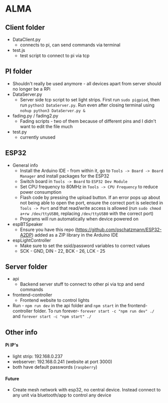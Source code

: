 # ALMA

## Client folder
  * DataClient.py
    * connects to pi, can send commands via terminal
  * test.js
    * test script to connect to pi via tcp

## PI folder
  * Shouldn't really be used anymore - all devices apart from server should no longer be a RPi
  * DataServer.py
    * Server side tcp script to set light strips. First run `sudo pigpiod`, then run `python3 DataServer.py`. Run even after closing terminal using `nohup python3 DataServer.py &`
  * fading.py / fading2.py
    * Fading scripts - two of them because of different pins and I didn't want to edit the file much
  * test.py
    * currently unused

## ESP32
  * General info
    * Install the Arduino IDE - from within it, go to `Tools -> Board -> Board Manager` and install packages for the ESP32
    * Switch board in `Tools -> Board` to `ESP32 Dev Module`
    * Set CPU frequency to 80MHz in `Tools -> CPU Frequency` to reduce power consumption
    * Flash code by pressing the upload button. If an error pops up about not being able to open the port, ensure the correct port is selected in `Tools -> Port` and that read/write access is allowed (run `sudo chmod a+rw /dev/ttyUSB0`, replacing `/dev/ttyUSB0` with the correct port)
    * Programs will run automatically when device powered on
  * espBTSpeaker
    * Ensure you have this repo (https://github.com/pschatzmann/ESP32-A2DP) added as a ZIP library in the Arduino IDE
  * espLightController
    * Make sure to set the ssid/password variables to correct values
    * SCK - GND, DIN - 22, BCK - 26, LCK - 25

## Server folder
  * api
    * Backend server stuff to connect to other pi via tcp and send commands
  * frontend-controller
    * Frontend website to control lights
  * Run - `npm run dev` in the api folder and `npm start` in the frontend-controller folder. To run forever- `forever start -c "npm run dev" ./` and `forever start -c "npm start" ./`

## Other info
#### Pi IP's
  * light strip: 192.168.0.237
  * webserver: 192.168.0.241 (website at port 3000)
  * both have default passwords (`raspberry`)

#### Future
* Create mesh network with esp32, no central device. Instead connect to any unit via bluetooth/app to control any device
